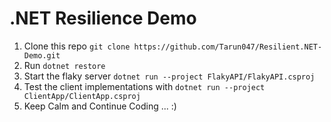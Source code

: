 # .NET Resilience Demo

1. Clone this repo `git clone https://github.com/Tarun047/Resilient.NET-Demo.git`
2. Run `dotnet restore`
3. Start the flaky server `dotnet run --project FlakyAPI/FlakyAPI.csproj`
4. Test the client implementations with `dotnet run --project ClientApp/ClientApp.csproj`
5. Keep Calm and Continue Coding ... :)